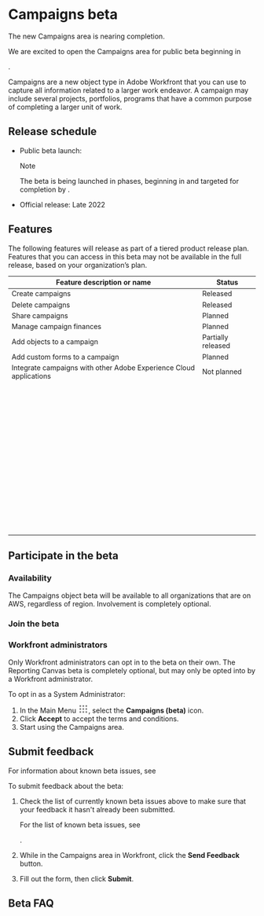 

# Campaigns beta

<!--
<p data-mc-conditions="QuicksilverOrClassic.Draft mode">(NOTE:&nbsp;I copied this article from the Reporting canvas beta article to keep it consistent. More information needs to be added here for campaigns)</p>
-->

The new Campaigns area is nearing completion.

We are excited to open the Campaigns area for public beta beginning in 

<!--
<MadCap:conditionalText data-mc-conditions="QuicksilverOrClassic.Draft mode">
<Date>
</MadCap:conditionalText>
-->

.

Campaigns are a new object type in&nbsp;Adobe Workfront that you can use to capture all information related to a larger work endeavor.&nbsp;A campaign may include several projects, portfolios, programs that have a common purpose of completing a larger unit of work.

<!--
<p data-mc-conditions="QuicksilverOrClassic.Draft mode">(NOTE: add more information from the epic one pager or from marketing about what this object is/ is not; and how people should use it)</p>
-->

## Release schedule

* Public beta launch:

  >[!NOTE]
  >
  >The beta is being launched in phases, beginning in <Date> and targeted for completion by <Date>.

* Official release:&nbsp;Late 2022 <or replace with the actual date for Campaigns>

## Features

The following features will release as part of a tiered product release plan. Features that you can access in this beta may not be available in the full release, based on your organization’s plan.

<!--
<MadCap:conditionalText data-mc-conditions="QuicksilverOrClassic.Draft mode">
(is the last statement correct for Campaigns?!)
</MadCap:conditionalText>
-->

<!--
<p data-mc-conditions="QuicksilverOrClassic.Draft mode">(the statuses in the table are tentative - just examples of what we did for Canvas so we can be consistent)</p>
-->

|  Feature description or name  | Status  |
|---|---|
| Create campaigns |Released |
| Delete campaigns |Released |
| Share campaigns |Planned  |
| Manage campaign finances |Planned |
| Add objects to a campaign |Partially released |
| Add custom forms to a campaign |Planned  |
| Integrate campaigns with other Adobe Experience Cloud applications |Not planned |
| &nbsp; |&nbsp; |
| &nbsp; |&nbsp; |
| &nbsp; |&nbsp; |
| &nbsp; |&nbsp; |
| &nbsp; |&nbsp; |
| &nbsp; |&nbsp; |
| &nbsp; |&nbsp; |
| &nbsp; |&nbsp; |
| &nbsp; |&nbsp; |
| &nbsp; |&nbsp; |
| &nbsp; |&nbsp; |
| &nbsp; |&nbsp; |
| &nbsp; |&nbsp; |
| &nbsp; |&nbsp; |

## Participate in the beta

### Availability

The Campaigns object beta will be available to all organizations that are on AWS, regardless of region. Involvement is completely optional.

<!--
<p data-mc-conditions="QuicksilverOrClassic.Draft mode">(NOTE:&nbsp;this is an example, from Canvas, specify who will be eligible for Campaigns here)</p>
-->

### Join the beta

### Workfront administrators

Only Workfront administrators can&nbsp;opt in to the beta on their own. The Reporting Canvas beta is completely optional, but may only be opted into by a Workfront administrator.

To opt in as a System Administrator:

<!--
<p data-mc-conditions="QuicksilverOrClassic.Draft mode">(NOTE: tentative steps, copied from&nbsp;Canvas - ensure they are still correct for Campaigns)</p>
-->

1. In the Main Menu ![](assets/main-menu-icon.png), select the **Campaigns (beta)** icon. 
1. Click **Accept** to accept the terms and conditions.
1. Start using the Campaigns area.

<!--
<p data-mc-conditions="QuicksilverOrClassic.Draft mode">(NOTE: who can opt in?&nbsp;Admins only?&nbsp;Everyone with Plan license? all licenses?&nbsp;- add these before these steps; write another set of steps if admins vs regular users opt in in different ways)</p>
-->

## Submit feedback

For information about known beta issues, see

<!--
<MadCap:conditionalText data-mc-conditions="QuicksilverOrClassic.Draft mode">
<do we need another article here for known issues?? or limitations?)
</MadCap:conditionalText>
-->

To submit feedback about the beta:

1. Check the list of currently known beta issues above to make sure that your feedback it hasn't already been submitted.

   For the list of known beta issues, see 

   <!--
   <MadCap:conditionalText data-mc-conditions="QuicksilverOrClassic.Draft mode">
   <do we need another article here for known issues?? or limitations?)
   </MadCap:conditionalText>
   -->

   . 

1. While in the Campaigns area in Workfront, click the **Send Feedback** button.
1. Fill out the form, then click **Submit**.

<!--
<p data-mc-conditions="QuicksilverOrClassic.Draft mode">To submit a bug rather than general feedback, please use the standard Workfront&nbsp;issue reporting process. For more information, see <link here>.</p>
-->

## Beta FAQ

<!--
<p data-mc-conditions="QuicksilverOrClassic.Draft mode">Add some FAQs here according to the research and the PM input. Look for the Canvas FAQ as an example</p>
-->

